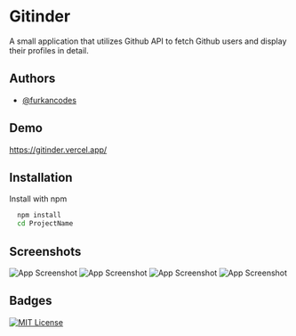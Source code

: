 
# Gitinder 

A small application that utilizes Github API to fetch Github users and display their profiles in detail.




## Authors

- [@furkancodes](https://www.github.com/furkancodes)


## Demo

https://gitinder.vercel.app/

## Installation

Install with npm

```bash
  npm install 
  cd ProjectName
```
    
## Screenshots

![App Screenshot](https://i.hizliresim.com/a73vtsp.png)
![App Screenshot](https://previews.dropbox.com/p/thumb/ABsFswgj3y2gXG4Laeh6ayq9KXrhwy8fLdrx0hBxl-tCCZUeaBbdrreKq4qqnpTB1dFbr700O0SV-IUBiYwYj6J3F-GL98H2kkAOZJa_8IVfSgvtYUGSOhF4XBhGzi9MU3VjgX-v1MjYK9u9xgKoTI7bK2j7YEg_1fgzFkTPGuakIFhrlX2Ew2lfvkJL-RHTosij7nTxBnoYXuBEmZsex42SzPrt12oUG1j7xWSsGvkXwQDVpmbqh9dKwGNkhpiE92VHLKUvROpqghIR0dJkfa0f-UmnbLsE3kfp750zTJjghbfG7-nS0gcnYWbwhLz4jLWy96Z-1QzOPEUnClkkIhjbvvaG_gxzem1uN9Yttrffrg2OyDfL46_DIDmGYOO-FHM/p.png)
![App Screenshot](https://previews.dropbox.com/p/thumb/ABuno25hoEW4VbmJaX1XBcr4ezQppum_8w5V6YWlTYDxVlOBfFa5-eO4vntwP-JBzpZiwHeI4Nl5mlkql7EBQLU0sc6LLVpIdp0IG-jb26jrm2bei3Gc9EFEkDjXfRskILHfXEBYL0fkaG3UTe6RkwTQOp-4jSNoNIssSfo8iwIdpOI8ySz39MGjhWTfEogmL5dXkszsDen9zmAvXCzIIzSMYNMr3EZN21WZhXPOQAxcCUPk4n95-9bIJsvmeUsxDGLGfGrzRbyW2tcTogsuU19TESKlcVMXegRbWs7vIZuKKi3lsSi4JTNFCmrxu7ZyLXptVTNFGSZOBSVhVDzC_hXr9jD_ssoiqa5R5ZKl2CGGlILKqXYR1TOCCgPN0sfayyA/p.png)
![App Screenshot](https://previews.dropbox.com/p/thumb/ABup90pqFCFhbuF4zhlDQtZYulUFrX-Yot3QFzwJWzpCz8QIG9xkVz8cwFXgPwSqLs4bmyb0Sl6EWoJeB9X2_hw72ue1lnH1TN9BIPMjqWAtnz-hqOT8AYmZ518YuivkAUNMHnNATsYE_OsuNQxrUtovGjcAC8UK32IFe7Mvgk9fHCvEZj7sNJ85vMCbi89ru9Xs88e4NxEJQmaMiANDro2cZ1CJXsVKiu81LCf3A8aubs7Ud86WRmj177KT-eLUrCFQVFD9_4rDewfRGrlEwLPFQ2y69bE-c0iUiGlLHm84efIsPVXzMsLFIx8djTDqTDzOM7PgHsRwH5i404bliTGzaOBPhsOLGJxFCjRMB0IqGPFEoC0rSHxdp466mnYRUEk/p.png)
## Badges

[![MIT License](https://img.shields.io/badge/License-MIT-green.svg)](https://choosealicense.com/licenses/mit/)
